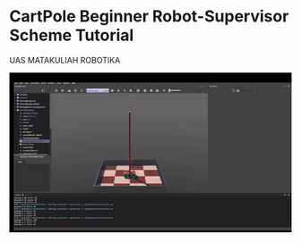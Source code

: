 
# CartPole Beginner Robot-Supervisor Scheme Tutorial

UAS MATAKULIAH ROBOTIKA

![Documentations](https://github.com/pusakamanggala/UAS-Robotika/blob/main/Hacking-Webot-Project/Deepbots-CartPole/Documentations.gif)

